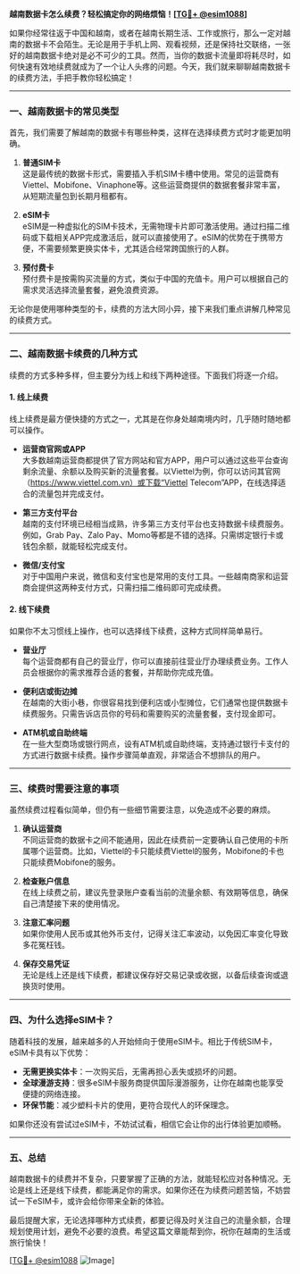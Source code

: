 **越南数据卡怎么续费？轻松搞定你的网络烦恼！[[TG💪+ @esim1088](https://t.me/s/esim1088)]**

如果你经常往返于中国和越南，或者在越南长期生活、工作或旅行，那么一定对越南的数据卡不会陌生。无论是用于手机上网、观看视频，还是保持社交联络，一张好的越南数据卡绝对是必不可少的工具。然而，当你的数据卡流量即将耗尽时，如何快速有效地续费就成为了一个让人头疼的问题。今天，我们就来聊聊越南数据卡的续费方法，手把手教你轻松搞定！

---

### **一、越南数据卡的常见类型**
首先，我们需要了解越南的数据卡有哪些种类，这样在选择续费方式时才能更加明确。

1. **普通SIM卡**  
   这是最传统的数据卡形式，需要插入手机SIM卡槽中使用。常见的运营商有Viettel、Mobifone、Vinaphone等。这些运营商提供的数据套餐非常丰富，从短期流量包到长期月租都有。

2. **eSIM卡**  
   eSIM是一种虚拟化的SIM卡技术，无需物理卡片即可激活使用。通过扫描二维码或下载相关APP完成激活后，就可以直接使用了。eSIM的优势在于携带方便，不需要频繁更换实体卡，尤其适合经常跨国旅行的人群。

3. **预付费卡**  
   预付费卡是按需购买流量的方式，类似于中国的充值卡。用户可以根据自己的需求灵活选择流量套餐，避免浪费资源。

无论你是使用哪种类型的卡，续费的方法大同小异，接下来我们重点讲解几种常见的续费方式。

---

### **二、越南数据卡续费的几种方式**
续费的方式多种多样，但主要分为线上和线下两种途径。下面我们将逐一介绍。

#### **1. 线上续费**
线上续费是最方便快捷的方式之一，尤其是在你身处越南境内时，几乎随时随地都可以操作。

- **运营商官网或APP**  
  大多数越南运营商都提供了官方网站和官方APP，用户可以通过这些平台查询剩余流量、余额以及购买新的流量套餐。以Viettel为例，你可以访问其官网（https://www.viettel.com.vn）或下载“Viettel Telecom”APP，在线选择适合的流量包并完成支付。

- **第三方支付平台**  
  越南的支付环境已经相当成熟，许多第三方支付平台也支持数据卡续费服务。例如，Grab Pay、Zalo Pay、Momo等都是不错的选择。只需绑定银行卡或钱包余额，就能轻松完成支付。

- **微信/支付宝**  
  对于中国用户来说，微信和支付宝也是常用的支付工具。一些越南商家和运营商会提供这两种支付方式，只需扫描二维码即可完成续费。

#### **2. 线下续费**
如果你不太习惯线上操作，也可以选择线下续费，这种方式同样简单易行。

- **营业厅**  
  每个运营商都有自己的营业厅，你可以直接前往营业厅办理续费业务。工作人员会根据你的需求推荐合适的套餐，并帮助你完成充值。

- **便利店或街边摊**  
  在越南的大街小巷，你很容易找到便利店或小型摊位，它们通常也提供数据卡续费服务。只需告诉店员你的号码和需要购买的流量套餐，支付现金即可。

- **ATM机或自助终端**  
  在一些大型商场或银行网点，设有ATM机或自助终端，支持通过银行卡支付的方式进行数据卡续费。操作步骤简单直观，非常适合不想排队的用户。

---

### **三、续费时需要注意的事项**
虽然续费过程看似简单，但仍有一些细节需要注意，以免造成不必要的麻烦。

1. **确认运营商**  
   不同运营商的数据卡之间不能通用，因此在续费前一定要确认自己使用的卡所属哪个运营商。比如，Viettel的卡只能续费Viettel的服务，Mobifone的卡也只能续费Mobifone的服务。

2. **检查账户信息**  
   在线上续费之前，建议先登录账户查看当前的流量余额、有效期等信息，确保自己清楚接下来的使用情况。

3. **注意汇率问题**  
   如果你使用人民币或其他外币支付，记得关注汇率波动，以免因汇率变化导致多花冤枉钱。

4. **保存交易凭证**  
   无论是线上还是线下续费，都建议保存好交易记录或收据，以备后续查询或退换货时使用。

---

### **四、为什么选择eSIM卡？**
随着科技的发展，越来越多的人开始倾向于使用eSIM卡。相比于传统SIM卡，eSIM卡具有以下优势：

- **无需更换实体卡**：一次购买后，无需再担心丢失或损坏的问题。
- **全球漫游支持**：很多eSIM卡服务商提供国际漫游服务，让你在越南也能享受便捷的网络连接。
- **环保节能**：减少塑料卡片的使用，更符合现代人的环保理念。

如果你还没有尝试过eSIM卡，不妨试试看，相信它会让你的出行体验更加顺畅。

---

### **五、总结**
越南数据卡的续费并不复杂，只要掌握了正确的方法，就能轻松应对各种情况。无论是线上还是线下续费，都能满足你的需求。如果你还在为续费问题苦恼，不妨尝试一下eSIM卡，或许会给你带来全新的体验。

最后提醒大家，无论选择哪种方式续费，都要记得及时关注自己的流量余额，合理规划使用计划，避免不必要的浪费。希望这篇文章能帮到你，祝你在越南的生活或旅行愉快！

[[TG💪+ @esim1088](https://t.me/s/esim1088) ![Image](https://i.postimg.cc/4NQfJmqS/Snipaste-2025-05-13-00-14-12.png)]